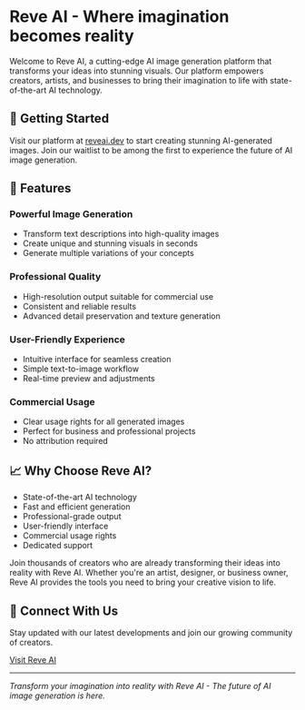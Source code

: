 # Reve AI - Where imagination becomes reality

Welcome to Reve AI, a cutting-edge AI image generation platform that transforms your ideas into stunning visuals. Our platform empowers creators, artists, and businesses to bring their imagination to life with state-of-the-art AI technology.

## 🚀 Getting Started

Visit our platform at [reveai.dev](https://reveai.dev) to start creating stunning AI-generated images. Join our waitlist to be among the first to experience the future of AI image generation.

## 🌟 Features

### Powerful Image Generation
- Transform text descriptions into high-quality images
- Create unique and stunning visuals in seconds
- Generate multiple variations of your concepts

### Professional Quality
- High-resolution output suitable for commercial use
- Consistent and reliable results
- Advanced detail preservation and texture generation

### User-Friendly Experience
- Intuitive interface for seamless creation
- Simple text-to-image workflow
- Real-time preview and adjustments

### Commercial Usage
- Clear usage rights for all generated images
- Perfect for business and professional projects
- No attribution required



## 📈 Why Choose Reve AI?

- State-of-the-art AI technology
- Fast and efficient generation
- Professional-grade output
- User-friendly interface
- Commercial usage rights
- Dedicated support

Join thousands of creators who are already transforming their ideas into reality with Reve AI. Whether you're an artist, designer, or business owner, Reve AI provides the tools you need to bring your creative vision to life.

## 🔗 Connect With Us

Stay updated with our latest developments and join our growing community of creators.

[Visit Reve AI](https://reveai.dev)

---

*Transform your imagination into reality with Reve AI - The future of AI image generation is here.*
